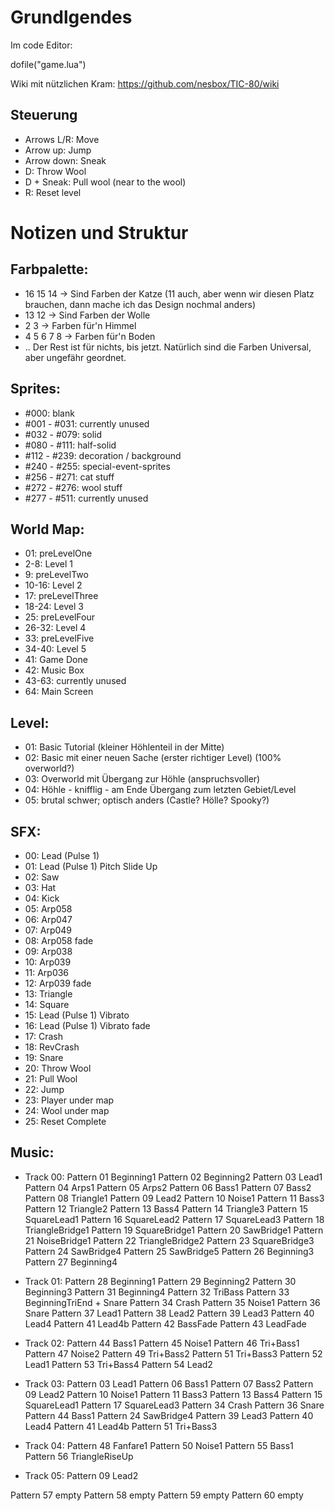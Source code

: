 # Grundlgendes

Im code Editor:

dofile("game.lua")

Wiki mit nützlichen Kram:
https://github.com/nesbox/TIC-80/wiki

## Steuerung 
- Arrows L/R: Move
- Arrow up: Jump
- Arrow down: Sneak
- D: Throw Wool
- D + Sneak: Pull wool (near to the wool)
- R: Reset level


# Notizen und Struktur

## Farbpalette:
- 16 15 14 -> Sind Farben der Katze (11 auch, aber wenn wir diesen Platz brauchen, dann mache ich das Design nochmal anders)
- 13 12 -> Sind Farben der Wolle
- 2 3 -> Farben für'n Himmel
- 4 5 6 7 8 -> Farben für'n Boden
- .. Der Rest ist für nichts, bis jetzt. Natürlich sind die Farben Universal, aber ungefähr geordnet.

## Sprites:
- #000: blank
- #001 - #031: currently unused
- #032 - #079: solid
- #080 - #111: half-solid
- #112 - #239: decoration / background
- #240 - #255: special-event-sprites
- #256 - #271: cat stuff
- #272 - #276: wool stuff
- #277 - #511: currently unused

## World Map:
- 01: preLevelOne
- 2-8: Level 1
- 9: preLevelTwo
- 10-16: Level 2
- 17: preLevelThree
- 18-24: Level 3
- 25: preLevelFour
- 26-32: Level 4
- 33: preLevelFive
- 34-40: Level 5
- 41: Game Done
- 42: Music Box
- 43-63: currently unused
- 64: Main Screen

## Level:
- 01: Basic Tutorial (kleiner Höhlenteil in der Mitte)
- 02: Basic mit einer neuen Sache (erster richtiger Level) (100% overworld?)
- 03: Overworld mit Übergang zur Höhle (anspruchsvoller)
- 04: Höhle - knifflig - am Ende Übergang zum letzten Gebiet/Level
- 05: brutal schwer; optisch anders (Castle? Hölle? Spooky?)

## SFX:
- 00: Lead (Pulse 1)
- 01: Lead (Pulse 1) Pitch Slide Up
- 02: Saw
- 03: Hat
- 04: Kick
- 05: Arp058
- 06: Arp047
- 07: Arp049
- 08: Arp058 fade
- 09: Arp038
- 10: Arp039
- 11: Arp036
- 12: Arp039 fade
- 13: Triangle
- 14: Square
- 15: Lead (Pulse 1) Vibrato
- 16: Lead (Pulse 1) Vibrato fade
- 17: Crash
- 18: RevCrash
- 19: Snare
- 20: Throw Wool
- 21: Pull Wool
- 22: Jump
- 23: Player under map
- 24: Wool under map
- 25: Reset Complete

## Music:
- Track 00:
Pattern 01	Beginning1
Pattern 02	Beginning2
Pattern 03	Lead1
Pattern 04	Arps1
Pattern 05	Arps2
Pattern 06	Bass1
Pattern 07	Bass2
Pattern 08	Triangle1
Pattern 09	Lead2
Pattern 10	Noise1
Pattern 11	Bass3
Pattern 12	Triangle2
Pattern 13	Bass4
Pattern 14	Triangle3
Pattern 15	SquareLead1
Pattern 16	SquareLead2
Pattern 17	SquareLead3
Pattern 18	TriangleBridge1
Pattern 19	SquareBridge1
Pattern 20	SawBridge1
Pattern 21	NoiseBridge1
Pattern 22	TriangleBridge2
Pattern 23	SquareBridge3
Pattern 24	SawBridge4
Pattern 25	SawBridge5
Pattern 26	Beginning3
Pattern 27	Beginning4

- Track 01:
Pattern 28	Beginning1
Pattern 29	Beginning2
Pattern 30	Beginning3
Pattern 31	Beginning4
Pattern 32	TriBass
Pattern 33	BeginningTriEnd + Snare
Pattern 34	Crash
Pattern 35	Noise1
Pattern 36	Snare
Pattern 37	Lead1
Pattern 38	Lead2
Pattern 39	Lead3
Pattern 40	Lead4
Pattern 41	Lead4b
Pattern 42	BassFade
Pattern 43	LeadFade

- Track 02:
Pattern 44	Bass1
Pattern 45	Noise1
Pattern 46	Tri+Bass1
Pattern 47	Noise2
Pattern 49	Tri+Bass2
Pattern 51	Tri+Bass3
Pattern 52	Lead1
Pattern 53	Tri+Bass4
Pattern 54	Lead2

- Track 03:
Pattern 03	Lead1
Pattern 06	Bass1
Pattern 07	Bass2
Pattern 09	Lead2
Pattern 10	Noise1
Pattern 11	Bass3
Pattern 13	Bass4
Pattern 15	SquareLead1
Pattern 17	SquareLead3
Pattern 34	Crash
Pattern 36	Snare
Pattern 44	Bass1
Pattern 24	SawBridge4
Pattern 39	Lead3
Pattern 40	Lead4
Pattern 41	Lead4b
Pattern 51	Tri+Bass3

- Track 04:
Pattern 48	Fanfare1
Pattern 50	Noise1
Pattern 55	Bass1
Pattern 56	TriangleRiseUp

- Track 05:
Pattern	09	Lead2

Pattern 57	empty
Pattern 58	empty
Pattern 59	empty
Pattern 60	empty
